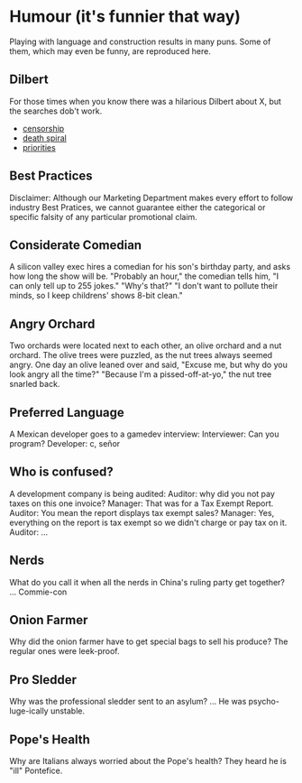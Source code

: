 # Humour (it's funnier that way)

Playing with language and construction results in many puns.
Some of them, which may even be funny, are reproduced here.

## Dilbert

For those times when you know there was a hilarious Dilbert about X, but the
searches dob't work.

* [censorship](http://dilbert.com/strip/1990-12-22)
* [death spiral](http://dilbert.com/strip/1996-02-29)
* [priorities](http://dilbert.com/strip/2015-02-14)


## Best Practices

Disclaimer: Although our Marketing Department makes every
effort to follow industry Best Pratices, we cannot guarantee
either the categorical or specific falsity of any particular
promotional claim.


## Considerate Comedian

A silicon valley exec hires a comedian for his son's birthday party, and asks
how long the show will be.
"Probably an hour," the comedian tells him, "I can only tell up to 255 jokes."
"Why's that?"
"I don't want to pollute their minds, so I keep childrens' shows 8-bit clean."


## Angry Orchard

Two orchards were located next to each other, an olive orchard and a nut orchard.
The olive trees were puzzled, as the nut trees always seemed angry.
One day an olive leaned over and said,
"Excuse me, but why do you look angry all the time?"
"Because I'm a pissed-off-at-yo," the nut tree snarled back.


## Preferred Language

A Mexican developer goes to a gamedev interview:
Interviewer: Can you program?
Developer: c, señor


## Who is confused?

A development company is being audited:
Auditor: why did you not pay taxes on this one invoice?
Manager: That was for a Tax Exempt Report.
Auditor: You mean the report displays tax exempt sales?
Manager: Yes, everything on the report is tax exempt so we didn't charge or pay tax on it.
Auditor: ...


## Nerds

What do you call it when all the nerds in China's ruling party get together?
...
Commie-con


## Onion Farmer

Why did the onion farmer have to get special bags to sell his produce?
The regular ones were leek-proof.


## Pro Sledder

Why was the professional sledder sent to an asylum?
...
He was psycho-luge-ically unstable.


## Pope's Health

Why are Italians always worried about the Pope's health?
They heard he is "ill" Pontefice.

